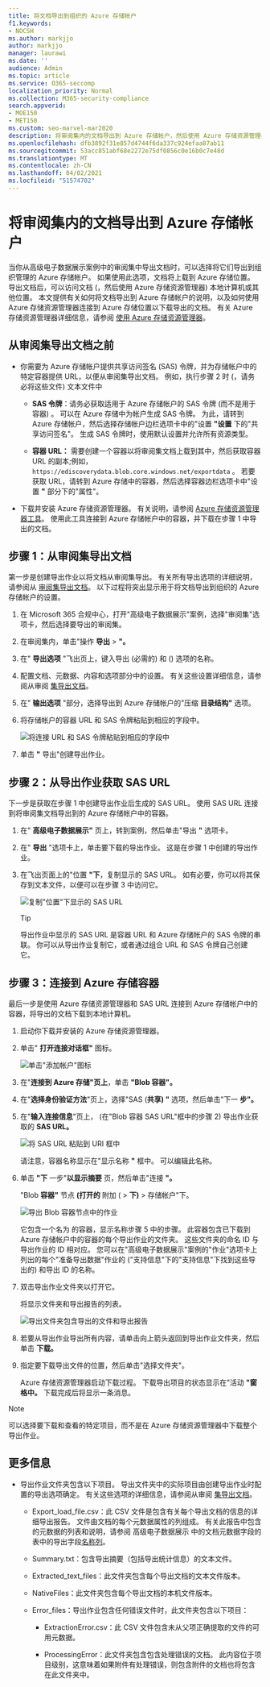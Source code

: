 ```yaml
---
title: 将文档导出到组织的 Azure 存储帐户
f1.keywords:
- NOCSH
ms.author: markjjo
author: markjjo
manager: laurawi
ms.date: ''
audience: Admin
ms.topic: article
ms.service: O365-seccomp
localization_priority: Normal
ms.collection: M365-security-compliance
search.appverid:
- MOE150
- MET150
ms.custom: seo-marvel-mar2020
description: 将审阅集内的文档导出到 Azure 存储帐户，然后使用 Azure 存储资源管理器将其下载到本地计算机。
ms.openlocfilehash: dfb3892f31e857d4744f6da337c924efaa87ab11
ms.sourcegitcommit: 53acc851abf68e2272e75df0856c0e16b0c7e48d
ms.translationtype: MT
ms.contentlocale: zh-CN
ms.lasthandoff: 04/02/2021
ms.locfileid: "51574702"
---
```

# <a name="export-documents-in-a-review-set-to-an-azure-storage-account"></a>将审阅集内的文档导出到 Azure 存储帐户

当你从高级电子数据展示案例中的审阅集中导出文档时，可以选择将它们导出到组织管理的 Azure 存储帐户。 如果使用此选项，文档将上载到 Azure 存储位置。 导出文档后，可以访问文档 (，然后使用 Azure 存储资源管理器) 本地计算机或其他位置。 本文提供有关如何将文档导出到 Azure 存储帐户的说明，以及如何使用 Azure 存储资源管理器连接到 Azure 存储位置以下载导出的文档。 有关 Azure 存储资源管理器详细信息，请参阅 [使用 Azure 存储资源管理器](/azure/storage/blobs/storage-quickstart-blobs-storage-explorer)。

## <a name="before-you-export-documents-from-a-review-set"></a>从审阅集导出文档之前

- 你需要为 Azure 存储帐户提供共享访问签名 (SAS) 令牌，并为存储帐户中的特定容器提供 URL，以便从审阅集导出文档。 例如，执行步骤 2 时 (，请务必将这些文件) 文本文件中

  - **SAS 令牌**：请务必获取适用于 Azure 存储帐户的 SAS 令牌 (而不是用于容器) 。 可以在 Azure 存储中为帐户生成 SAS 令牌。 为此，请转到 Azure 存储帐户，然后选择存储帐户边栏选项卡中的"设置 **"设置** 下的"共享访问签名"。 生成 SAS 令牌时，使用默认设置并允许所有资源类型。

  - **容器 URL：** 需要创建一个容器以将审阅集文档上载到其中，然后获取容器 URL 的副本;例如， `https://ediscoverydata.blob.core.windows.net/exportdata` 。 若要获取 URL，请转到 Azure 存储中的容器，然后选择容器边栏选项卡中"设置 **"** 部分下的"属性"。

- 下载并安装 Azure 存储资源管理器。 有关说明，请参阅 [Azure 存储资源管理器工具](https://go.microsoft.com/fwlink/p/?LinkId=544842)。 使用此工具连接到 Azure 存储帐户中的容器，并下载在步骤 1 中导出的文档。

## <a name="step-1-export-the-documents-from-a-review-set"></a>步骤 1：从审阅集导出文档

第一步是创建导出作业以将文档从审阅集导出。 有关所有导出选项的详细说明，请参阅从 [审阅集导出文档](export-documents-from-review-set.md)。 以下过程将突出显示用于将文档导出到组织的 Azure 存储帐户的设置。

1. 在 Microsoft 365 合规中心，打开"高级电子数据展示"案例，选择"审阅集"选项卡，然后选择要导出的审阅集。

2. 在审阅集内，单击"操作 **导出**  >  **"。**

3. 在" **导出选项** "飞出页上，键入导出 (必需的) 和 () 选项的名称。

4. 配置文档、元数据、内容和选项部分中的设置。 有关这些设置详细信息，请参阅从审阅 [集导出文档](export-documents-from-review-set.md)。

5. 在" **输出选项** "部分，选择导出到 Azure 存储帐户的"压缩 **目录结构"** 选项。

6. 将存储帐户的容器 URL 和 SAS 令牌粘贴到相应的字段中。

   ![将连接 URL 和 SAS 令牌粘贴到相应的字段中](../media/AzureStorageOutputOptions.png)

7. 单击 **"** 导出"创建导出作业。

## <a name="step-2-obtain-the-sas-url-from-the-export-job"></a>步骤 2：从导出作业获取 SAS URL

下一步是获取在步骤 1 中创建导出作业后生成的 SAS URL。 使用 SAS URL 连接到将审阅集文档导出到的 Azure 存储帐户中的容器。

1. 在" **高级电子数据展示"** 页上，转到案例，然后单击"导出 **"** 选项卡。

2. 在" **导出** "选项卡上，单击要下载的导出作业。 这是在步骤 1 中创建的导出作业。

3. 在飞出页面上的"位置 **"下**，复制显示的 SAS URL。 如有必要，你可以将其保存到文本文件，以便可以在步骤 3 中访问它。

   ![复制"位置"下显示的 SAS URL](../media/eDiscoExportJob.png)

   > [!TIP]
   > 导出作业中显示的 SAS URL 是容器 URL 和 Azure 存储帐户的 SAS 令牌的串联。 你可以从导出作业复制它，或者通过组合 URL 和 SAS 令牌自己创建它。

## <a name="step-3-connect-to-the-azure-storage-container"></a>步骤 3：连接到 Azure 存储容器

最后一步是使用 Azure 存储资源管理器和 SAS URL 连接到 Azure 存储帐户中的容器，将导出的文档下载到本地计算机。

1. 启动你下载并安装的 Azure 存储资源管理器。

2. 单击" **打开连接对话框"** 图标。

   ![单击"添加帐户"图标](../media/AzureStorageConnect.png)

3. 在"**连接到 Azure 存储"页上**，单击 **"Blob 容器"。**

4. 在"**选择身份验证方法**"页上，选择"SAS (**共享) "** 选项，然后单击"下一 **步"。**

5. 在"**输入连接信息**"页上， (在"Blob 容器 SAS URL"框中的步骤 2) 导出作业获取的 **SAS URL。**

    ![将 SAS URL 粘贴到 URI 框中](../media/AzureStorageConnect3.png)

    请注意，容器名称显示在"显示名称 **"** 框中。 可以编辑此名称。

6. 单击 **"下** 一步"**以显示摘要** 页，然后单击"连接 **"。**

    "Blob **容器"** 节点 **(打开的** 附加 ( >  **下)** \> 存储帐户"下。

    ![导出 Blob 容器节点中的作业](../media/AzureStorageConnect5.png)

    它包含一个名为 的容器，显示名称步骤 5 中的步骤。 此容器包含已下载到 Azure 存储帐户中的容器的每个导出作业的文件夹。 这些文件夹的命名 ID 与导出作业的 ID 相对应。 您可以在"高级电子数据展示"案例的"作业"选项卡上列出的每个"准备导出数据"作业的 ("支持信息"下的"支持信息"下找到这些导出的) 和导出 ID 的名称。 

7. 双击导出作业文件夹以打开它。

   将显示文件夹和导出报告的列表。

    ![导出文件夹包含导出的文件和导出报告](../media/AzureStorageConnect6.png)

8. 若要从导出作业导出所有内容，请单击向上箭头返回到导出作业文件夹，然后单击 **下载。**

9. 指定要下载导出文件的位置，然后单击"选择文件夹"。

    Azure 存储资源管理器启动下载过程。 下载导出项目的状态显示在"活动 **"窗格中。** 下载完成后将显示一条消息。

> [!NOTE]
> 可以选择要下载和查看的特定项目，而不是在 Azure 存储资源管理器中下载整个导出作业。

## <a name="more-information"></a>更多信息

- 导出作业文件夹包含以下项目。 导出文件夹中的实际项目由创建导出作业时配置的导出选项确定。 有关这些选项的详细信息，请参阅从审阅 [集导出文档](export-documents-from-review-set.md)。

  - Export_load_file.csv：此 CSV 文件是包含有关每个导出文档的信息的详细导出报告。 文件由文档的每个元数据属性的列组成。 有关此报告中包含的元数据的列表和说明，请参阅 高级电子数据展示 中的文档元数据字段的表中的导出字段[名称列](document-metadata-fields-in-advanced-ediscovery.md)。

  - Summary.txt：包含导出摘要（包括导出统计信息）的文本文件。

  - Extracted_text_files：此文件夹包含每个导出文档的文本文件版本。

  - NativeFiles：此文件夹包含每个导出文档的本机文件版本。

  - Error_files：导出作业包含任何错误文件时，此文件夹包含以下项目：

    - ExtractionError.csv：此 CSV 文件包含未从父项正确提取的文件的可用元数据。

    - ProcessingError：此文件夹包含包含处理错误的文档。 此内容位于项目级别，这意味着如果附件有处理错误，则包含附件的文档也将包含在此文件夹中。
